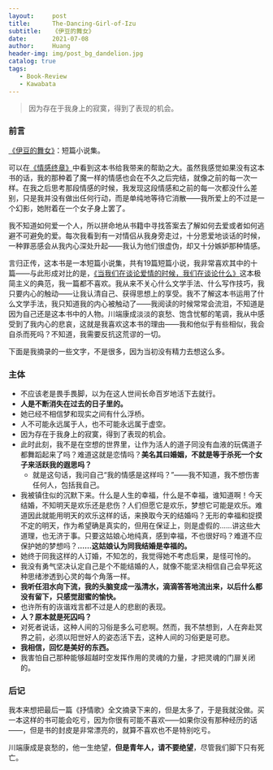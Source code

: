 ```yaml
---
layout:     post
title:      The-Dancing-Girl-of-Izu
subtitle:   《伊豆的舞女》
date:       2021-07-08
author:     Huang
header-img: img/post_bg_dandelion.jpg
catalog: true
tags:
   - Book-Review
   - Kawabata
---
```


> 因为存在于我身上的寂寞，得到了表现的机会。

### 前言

[《伊豆的舞女》](https://book.douban.com/subject/25899960/)：短篇小说集。

可以在[《情感终章》](https://huang-feiyu.github.io/2021/07/04/Essay-18/)中看到这本书给我带来的帮助之大。虽然我感觉如果没有这本书的话，我的那种着了魔一样的情感也会在不久之后完结，就像之前的每一次一样。在我之后思考那段情感的时候，我发现这段情感和之前的每一次都没什么差别，只是我并没有做出任何行动，而是单纯地等待它消散——我所爱上的不过是一个幻影，她附着在一个女子身上罢了。

我不知道如何爱一个人，所以拼命地从书籍中寻找答案去了解如何去爱或者如何逃避不可避免的爱。每次我看到有一对情侣从我身旁走过，十分恩爱地谈话的时候，一种罪恶感会从我内心深处升起——我认为他们很虚伪，却又十分嫉妒那种情感。

言归正传，这本书是一本短篇小说集，共有19篇短篇小说，我非常喜欢其中的十篇——与此形成对比的是，[《当我们在谈论爱情的时候，我们在谈论什么》](https://book.douban.com/subject/35026490/)这本极简主义的典范，我一篇都不喜欢。我从来不关心什么文学手法、什么写作技巧，我只要内心的触动——让我认清自己、获得思想上的享受。我不了解这本书运用了什么文学手法，我只知道我的内心被触动了——我阅读的时候常常会流泪，不知道是因为自己还是这本书中的人物。川端康成淡淡的哀愁、饱含忧郁的笔调，我从中感受到了我内心的悲哀，这就是我喜欢这本书的理由——我和他似乎有些相似，我会自杀而死吗？不知道，我需要反抗这荒谬的一切。

下面是我摘录的一些文字，不是很多，因为当初没有精力去想这么多。

### 主体

* 不应该老是畏手畏脚，以为在这人世间长命百岁地活下去就行。
* **人是不断消失在过去的日子里的。**
* 她已经不相信梦和现实之间有什么浮桥。
* 人不可能永远属于人，也不可能永远属于虚空。
* 因为存在于我身上的寂寞，得到了表现的机会。
* 此时此刻，我不是在空想的世界里，让作为活人的道子同没有血液的玩偶道子都舞蹈起来了吗？难道这就是恋情吗？**美名其曰婚姻，不就是等于杀死一个女子来活跃我的遐思吗？**
  * 就是这句话，我问自己“我的情感是这样吗？”——我不知道，我不想伤害任何人，包括我自己。
* 我被镇住似的沉默下来。什么是人生的幸福，什么是不幸福，谁知道啊！今天结婚，不知明天是欢乐还是悲伤？人们但愿它是欢乐，梦想它可能是欢乐。难道因此就能用明天的欢乐这样的话，来换取今天的结婚吗？无形的幸福和捉摸不定的明天，作为希望确是真实的，但用在保证上，则是虚假的……讲这些大道理，也无济于事。只要这姑娘心地纯真，感到幸福，不也很好吗？难道不应保护她的梦想吗？**……这姑娘认为同我结婚是幸福的。**
* 她终于同我这样的人订婚，不知怎的，我觉得她不考虑后果，是怪可怜的。
* 我没有勇气坚决认定自己是个不能结婚的人，就像不能坚决相信自己会早死这种思绪渗透到心灵的每个角落一样。
* **我听任泪水向下流，我的头脑变成一泓清水，滴滴答答地流出来，以后什么都没有留下，只感觉甜蜜的愉快。**
* 也许所有的诙谐戏言都不过是人的悲剧的表现。
* **人？原本就是死囚吗？**
* 对死者说话，这种人间的习俗是多么可悲啊。然而，我不禁想到，人在奔赴冥界之前，必须以阳世好人的姿态活下去，这种人间的习俗更是可悲。
* **我相信，回忆是美好的东西。**
* 我害怕自己那种能够超越时空发挥作用的灵魂的力量，才把灵魂的门扉关闭的。

### 后记

我本来想把最后一篇《抒情歌》全文摘录下来的，但是太多了，于是我就没做。买一本这样的书可能会吃亏，因为你很有可能不喜欢——如果你没有那种经历的话——，但是书的封皮是非常漂亮的，就算不喜欢也不是特别吃亏。

川端康成是哀愁的，他一生绝望，**但是青年人，请不要绝望**，尽管我们脚下只有死亡。
